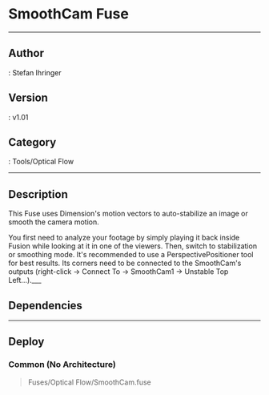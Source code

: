 # SmoothCam Fuse
___

## Author
 : Stefan Ihringer

## Version
 : v1.01

## Category
 : Tools/Optical Flow
___

## Description
This Fuse uses Dimension's motion vectors to auto-stabilize an image or smooth the camera motion.<p>You first need to analyze your footage by simply playing it back inside Fusion while looking at it in one of the viewers. Then, switch to stabilization or smoothing mode. It's recommended to use a PerspectivePositioner tool for best results. Its corners need to be connected to the SmoothCam's outputs (right-click -> Connect To -> SmoothCam1 -> Unstable Top Left...).___

## Dependencies


___

## Deploy

### Common (No Architecture)

> Fuses/Optical Flow/SmoothCam.fuse  
